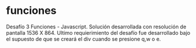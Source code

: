 # funciones
Desafío 3 Funciones - Javascript. 
Solución desarrollada con resolución de pantalla 1536 X 864. 
Ultimo requierimiento del desafío fue desarrollado bajo el supuesto de que se creará el div cuando se presione q,w o e.
